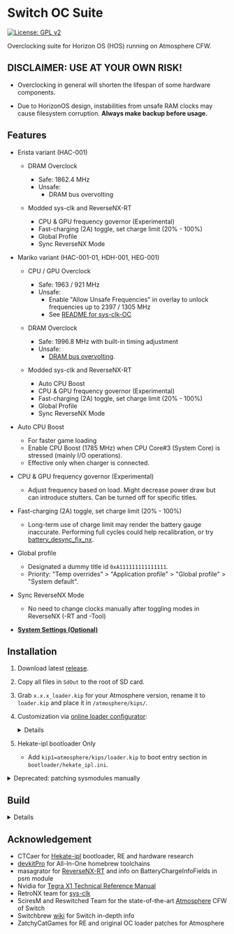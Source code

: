# Switch OC Suite

[![License: GPL v2](https://img.shields.io/badge/License-GPL_v2-blue.svg)](https://www.gnu.org/licenses/old-licenses/gpl-2.0.en.html) 

Overclocking suite for Horizon OS (HOS) running on Atmosphere CFW.


## DISCLAIMER: USE AT YOUR OWN RISK!

- Overclocking in general will shorten the lifespan of some hardware components.

- Due to HorizonOS design, instabilities from unsafe RAM clocks may cause filesystem corruption. **Always make backup before usage.**


## Features

- Erista variant (HAC-001)
  - DRAM Overclock
    - Safe: 1862.4 MHz
    - Unsafe:
      - DRAM bus overvolting

  - Modded sys-clk and ReverseNX-RT
    - CPU & GPU frequency governor (Experimental)
    - Fast-charging (2A) toggle, set charge limit (20% - 100%)
    - Global Profile
    - Sync ReverseNX Mode
    
- Mariko variant (HAC-001-01, HDH-001, HEG-001)
  - CPU / GPU Overclock
    - Safe: 1963 / 921 MHz
    - Unsafe:
      - Enable "Allow Unsafe Frequencies" in overlay to unlock frequencies up to 2397 / 1305 MHz
      - See [README for sys-clk-OC](https://github.com/KazushiMe/Switch-OC-Suite/blob/master/Source/sys-clk-OC/README.md)

  - DRAM Overclock
    - Safe: 1996.8 MHz with built-in timing adjustment
    - Unsafe:
      - [DRAM bus overvolting](https://gist.github.com/KazushiMe/6bb0fcbefe0e03b1274079522516d56d).

  - Modded sys-clk and ReverseNX-RT
    - Auto CPU Boost
    - CPU & GPU frequency governor (Experimental)
    - Fast-charging (2A) toggle, set charge limit (20% - 100%)
    - Global Profile
    - Sync ReverseNX Mode

- Auto CPU Boost
  - For faster game loading
  - Enable CPU Boost (1785 MHz) when CPU Core#3 (System Core) is stressed (mainly I/O operations).
  - Effective only when charger is connected.

- CPU & GPU frequency governor (Experimental)
  - Adjust frequency based on load. Might decrease power draw but can introduce stutters. Can be turned off for specific titles.

- Fast-charging (2A) toggle, set charge limit (20% - 100%)
  - Long-term use of charge limit may render the battery gauge inaccurate. Performing full cycles could help recalibration, or try [battery_desync_fix_nx](https://github.com/CTCaer/battery_desync_fix_nx).

- Global profile
  - Designated a dummy title id `0xA111111111111111`.
  - Priority: "Temp overrides" > "Application profile" > "Global profile" > "System default".

- Sync ReverseNX Mode
  - No need to change clocks manually after toggling modes in ReverseNX (-RT and -Tool)

- **[System Settings (Optional)](https://github.com/KazushiMe/Switch-OC-Suite/blob/master/system_settings.md)**


## Installation

1. Download latest [release](https://github.com/KazushiMe/Switch-OC-Suite/releases/latest).

2. Copy all files in `SdOut` to the root of SD card.

3. Grab `x.x.x_loader.kip` for your Atmosphere version, rename it to `loader.kip` and place it in `/atmosphere/kips/`.

4. Customization via [online loader configurator](https://kazushime.github.io/Switch-OC-Suite/):
    <details>

    | Defaults   | Mariko        | Erista       |
    | ---------- | ------------- | ------------ |
    | CPU OC     | 2397 MHz Max  | Disabled     |
    | CPU Boost  | 1785 MHz      | N/A          |
    | CPU Volt   | 1220 mV Max   | Disabled     |
    | GPU OC     | 1305 MHz Max  | N/A          |
    | RAM OC     | 1996 MHz Max  | 1862 MHz Max |
    | RAM Volt   | N/A           | Disabled     |
    | RAM Timing | Auto-Adjusted | Disabled     |

    </details>

5. Hekate-ipl bootloader Only
   - Add `kip1=atmosphere/kips/loader.kip` to boot entry section in `bootloader/hekate_ipl.ini`.

<details>
  <summary>Deprecated: patching sysmodules manually</summary>
  This method is only served as reference as it could damage your MMC file system if not handled properly.

  Patched sysmodules would be persistent until pcv or ptm was updated in new HOS (normally in `x.0.0`).

  Tools:
  - Lockpick_RCM
  - TegraExplorer
  - [hactool](https://github.com/SciresM/hactool)
  - [nx2elf](https://github.com/shuffle2/nx2elf)
  - elf2nso from [switch-tools](https://github.com/switchbrew/switch-tools/)
  - [hacpack](https://github.com/The-4n/hacPack)

  1. Dump `prod.keys` with Lockpick_RCM
  2. Dump HOS firmware with TegraExplorer
  3. Configure and run `test_patch.sh` to generate patched pcv & ptm sysmodules in nca
  4. Replace nca in `SYSTEM:/Contents/registered/` with TegraExplorer
  5. `ValidateAcidSignature()` should be stubbed to allow unsigned sysmodules to load (a.k.a. `loader_patch`)
</details>


## Build

<details>
Grab necessary patches from the repo, then compile sys-clk, ReverseNX-RT and Atmosphere loader with devkitpro.

If you are to install nro forwarders, stub `ValidateAcidSignature()` with `R_SUCCEED();` in `Atmosphere/stratosphere/loader/source/ldr_meta.cpp` to make them work again.

Uncompress the kip to make it work with configurator: `hactool -t kip1 Atmosphere/stratosphere/loader/out/nintendo_nx_arm64_armv8a/release/loader.kip --uncompress=./loader.kip`
</details>


## Acknowledgement

- CTCaer for [Hekate-ipl](https://github.com/CTCaer/hekate) bootloader, RE and hardware research
- [devkitPro](https://devkitpro.org/) for All-In-One homebrew toolchains
- masagrator for [ReverseNX-RT](https://github.com/masagrator/ReverseNX-RT) and info on BatteryChargeInfoFields in psm module
- Nvidia for [Tegra X1 Technical Reference Manual](https://developer.nvidia.com/embedded/dlc/tegra-x1-technical-reference-manual)
- RetroNX team for [sys-clk](https://github.com/retronx-team/sys-clk)
- SciresM and Reswitched Team for the state-of-the-art [Atmosphere](https://github.com/Atmosphere-NX/Atmosphere) CFW of Switch
- Switchbrew [wiki](http://switchbrew.org/wiki/) for Switch in-depth info
- ZatchyCatGames for RE and original OC loader patches for Atmosphere
